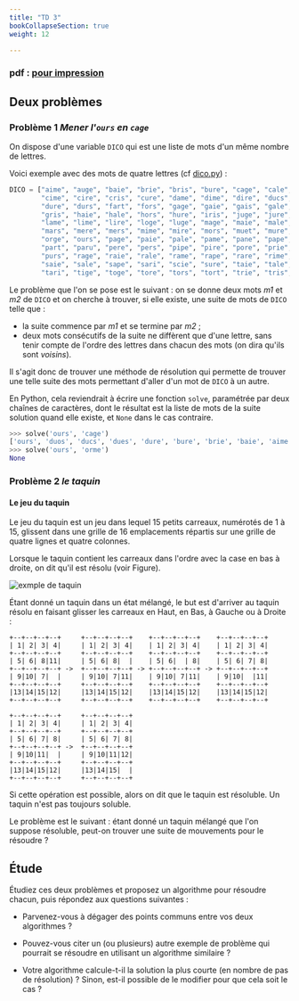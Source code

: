 ```yaml
---
title: "TD 3"
bookCollapseSection: true
weight: 12

---
```


### pdf : [pour impression](/uploads/docnsitale/graphes/4_td_etude.pdf)

## Deux problèmes

### Problème 1 *Mener l'`ours` en `cage`*

On dispose d'une variable `DICO` qui est une liste de mots d'un même nombre de
lettres.

Voici exemple avec des mots de quatre lettres (cf [dico.py](./src/dico.py)) :

```python
DICO = ["aime", "auge", "baie", "brie", "bris", "bure", "cage", "cale", "came", "cape",
        "cime", "cire", "cris", "cure", "dame", "dime", "dire", "ducs", "dues", "duos",
        "dure", "durs", "fart", "fors", "gage", "gaie", "gais", "gale", "gare", "gars",
        "gris", "haie", "hale", "hors", "hure", "iris", "juge", "jure", "kart", "laie",
        "lame", "lime", "lire", "loge", "luge", "mage", "maie", "male", "mare", "mari",
        "mars", "mere", "mers", "mime", "mire", "mors", "muet", "mure", "murs", "nage",
        "orge", "ours", "page", "paie", "pale", "pame", "pane", "pape", "pare", "pari",
        "part", "paru", "pere", "pers", "pipe", "pire", "pore", "prie", "pris", "pues",
        "purs", "rage", "raie", "rale", "rame", "rape", "rare", "rime", "rire", "sage",
        "saie", "sale", "sape", "sari", "scie", "sure", "taie", "tale", "tape", "tare",
        "tari", "tige", "toge", "tore", "tors", "tort", "trie", "tris", "troc", "truc"]

```

Le problème que l'on se pose est le suivant : on se donne deux mots *m1*  et *m2* de `DICO` et on cherche à trouver, si elle existe, une suite de mots de `DICO` telle que :

- la suite commence par *m1* et se termine par *m2* ;
- deux mots consécutifs de la suite ne diffèrent que d'une lettre, sans tenir compte de l'ordre des lettres dans chacun des mots (on dira qu'ils sont *voisins*).


Il s'agit donc de trouver une méthode de résolution qui permette de trouver une telle suite des mots permettant d'aller d'un mot de `DICO` à un autre.


En Python, cela reviendrait  à écrire une fonction `solve`, paramétrée par deux chaînes de caractères, dont le résultat est la liste de mots de la suite solution quand elle existe, et `None` dans le cas contraire.

```python
>>> solve('ours', 'cage')
['ours', 'duos', 'ducs', 'dues', 'dure', 'bure', 'brie', 'baie', 'aime', 'came', 'cage']
>>> solve('ours', 'orme')
None
```



### Problème 2 *le taquin*

#### Le jeu du taquin

Le jeu du taquin est un jeu dans lequel 15 petits carreaux, numérotés
de 1 à 15, glissent dans une grille de 16 emplacements répartis sur
une grille de quatre lignes et quatre colonnes.

Lorsque le taquin contient les carreaux dans l'ordre avec la case en bas à droite,
on dit qu'il est résolu (voir Figure).

![exmple de taquin](https://upload.wikimedia.org/wikipedia/commons/thumb/9/91/15-puzzle.svg/200px-15-puzzle.svg.png)

Étant donné un taquin dans un état mélangé, le but est d'arriver au
taquin résolu en faisant glisser les carreaux en Haut, en Bas, à Gauche
ou à Droite :

```
+--+--+--+--+     +--+--+--+--+    +--+--+--+--+    +--+--+--+--+
| 1| 2| 3| 4|     | 1| 2| 3| 4|    | 1| 2| 3| 4|    | 1| 2| 3| 4|
+--+--+--+--+     +--+--+--+--+    +--+--+--+--+    +--+--+--+--+
| 5| 6| 8|11|     | 5| 6| 8|  |    | 5| 6|  | 8|    | 5| 6| 7| 8|
+--+--+--+--+ ->  +--+--+--+--+ -> +--+--+--+--+ -> +--+--+--+--+
| 9|10| 7|  |     | 9|10| 7|11|    | 9|10| 7|11|    | 9|10|  |11|
+--+--+--+--+     +--+--+--+--+    +--+--+--+--+    +--+--+--+--+
|13|14|15|12|     |13|14|15|12|    |13|14|15|12|    |13|14|15|12|
+--+--+--+--+     +--+--+--+--+    +--+--+--+--+    +--+--+--+--+

+--+--+--+--+     +--+--+--+--+
| 1| 2| 3| 4|     | 1| 2| 3| 4|
+--+--+--+--+     +--+--+--+--+
| 5| 6| 7| 8|     | 5| 6| 7| 8|
+--+--+--+--+ ->  +--+--+--+--+
| 9|10|11|  |     | 9|10|11|12|
+--+--+--+--+     +--+--+--+--+
|13|14|15|12|     |13|14|15|  |
+--+--+--+--+     +--+--+--+--+
```

Si cette opération est possible, alors on dit que le taquin est résoluble.
Un taquin n'est pas toujours soluble.

Le problème est le suivant : étant donné un taquin mélangé que l'on suppose
résoluble, peut-on trouver une suite de mouvements pour le résoudre ?

## Étude


Étudiez ces deux problèmes et proposez un algorithme pour résoudre chacun, puis répondez aux questions suivantes :

- Parvenez-vous à dégager des points communs entre vos deux algorithmes ?

- Pouvez-vous citer un (ou plusieurs) autre exemple de problème qui pourrait se résoudre en utilisant un algorithme similaire ?

- Votre algorithme calcule-t-il la solution la plus courte (en nombre de pas de résolution) ?
Sinon, est-il possible de le modifier pour que cela soit le cas ?
